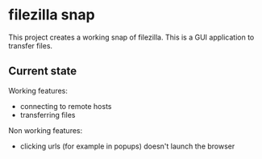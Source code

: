 # filezilla snap

This project creates a working snap of filezilla.
This is a GUI application to transfer files.

## Current state

Working features:
 - connecting to remote hosts
 - transferring files

Non working features:
 - clicking urls (for example in popups) doesn't launch the browser
